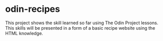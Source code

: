 # odin-recipes
This project shows the skill learned so far using The Odin Project lessons.
This skills will be presented in a form of a basic recipe website using the HTML knowledge.